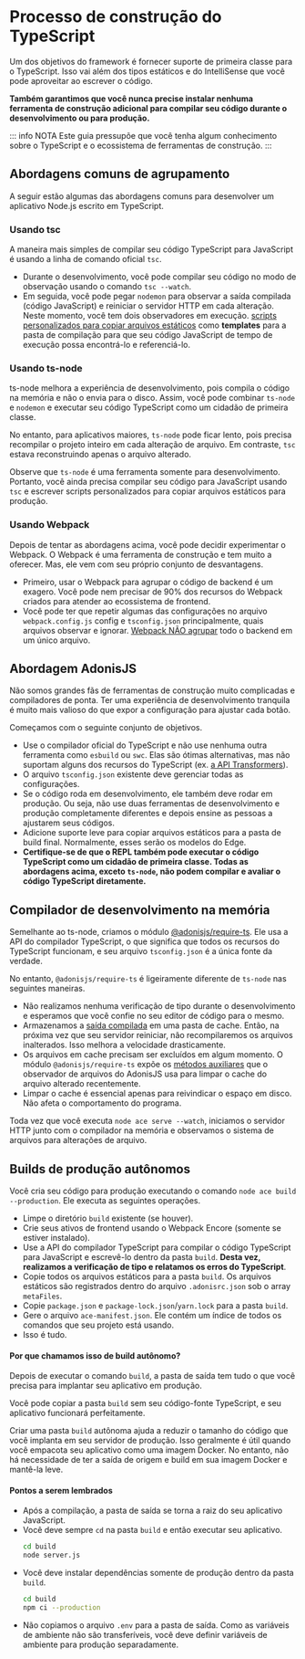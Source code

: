 # Processo de construção do TypeScript

Um dos objetivos do framework é fornecer suporte de primeira classe para o TypeScript. Isso vai além dos tipos estáticos e do IntelliSense que você pode aproveitar ao escrever o código.

**Também garantimos que você nunca precise instalar nenhuma ferramenta de construção adicional para compilar seu código durante o desenvolvimento ou para produção.**

::: info NOTA
Este guia pressupõe que você tenha algum conhecimento sobre o TypeScript e o ecossistema de ferramentas de construção.
:::

## Abordagens comuns de agrupamento
A seguir estão algumas das abordagens comuns para desenvolver um aplicativo Node.js escrito em TypeScript.

### Usando tsc
A maneira mais simples de compilar seu código TypeScript para JavaScript é usando a linha de comando oficial `tsc`.

- Durante o desenvolvimento, você pode compilar seu código no modo de observação usando o comando `tsc --watch`.
- Em seguida, você pode pegar `nodemon` para observar a saída compilada (código JavaScript) e reiniciar o servidor HTTP em cada alteração. Neste momento, você tem dois observadores em execução.
[scripts personalizados para copiar arquivos estáticos](https://github.com/microsoft/TypeScript/issues/30835) como **templates** para a pasta de compilação para que seu código JavaScript de tempo de execução possa encontrá-lo e referenciá-lo.

### Usando ts-node
ts-node melhora a experiência de desenvolvimento, pois compila o código na memória e não o envia para o disco. Assim, você pode combinar `ts-node` e `nodemon` e executar seu código TypeScript como um cidadão de primeira classe.

No entanto, para aplicativos maiores, `ts-node` pode ficar lento, pois precisa recompilar o projeto inteiro em cada alteração de arquivo. Em contraste, `tsc` estava reconstruindo apenas o arquivo alterado.

Observe que `ts-node` é uma ferramenta somente para desenvolvimento. Portanto, você ainda precisa compilar seu código para JavaScript usando `tsc` e escrever scripts personalizados para copiar arquivos estáticos para produção.

### Usando Webpack
Depois de tentar as abordagens acima, você pode decidir experimentar o Webpack. O Webpack é uma ferramenta de construção e tem muito a oferecer. Mas, ele vem com seu próprio conjunto de desvantagens.

- Primeiro, usar o Webpack para agrupar o código de backend é um exagero. Você pode nem precisar de 90% dos recursos do Webpack criados para atender ao ecossistema de frontend.
- Você pode ter que repetir algumas das configurações no arquivo `webpack.config.js` config e `tsconfig.json` principalmente, quais arquivos observar e ignorar.
[Webpack NÃO agrupar](https://stackoverflow.com/questions/40096470/get-webpack-not-to-bundle-files) todo o backend em um único arquivo.

## Abordagem AdonisJS
Não somos grandes fãs de ferramentas de construção muito complicadas e compiladores de ponta. Ter uma experiência de desenvolvimento tranquila é muito mais valioso do que expor a configuração para ajustar cada botão.

Começamos com o seguinte conjunto de objetivos.

- Use o compilador oficial do TypeScript e não use nenhuma outra ferramenta como `esbuild` ou `swc`. Elas são ótimas alternativas, mas não suportam alguns dos recursos do TypeScript (ex. [a API Transformers](https://levelup.gitconnected.com/writing-typescript-custom-ast-transformer-part-1-7585d6916819)).
- O arquivo `tsconfig.json` existente deve gerenciar todas as configurações.
- Se o código roda em desenvolvimento, ele também deve rodar em produção. Ou seja, não use duas ferramentas de desenvolvimento e produção completamente diferentes e depois ensine as pessoas a ajustarem seus códigos.
- Adicione suporte leve para copiar arquivos estáticos para a pasta de build final. Normalmente, esses serão os modelos do Edge.
- **Certifique-se de que o REPL também pode executar o código TypeScript como um cidadão de primeira classe. Todas as abordagens acima, exceto `ts-node`, não podem compilar e avaliar o código TypeScript diretamente.**

## Compilador de desenvolvimento na memória
Semelhante ao ts-node, criamos o módulo [@adonisjs/require-ts](https://github.com/adonisjs/require-ts). Ele usa a API do compilador TypeScript, o que significa que todos os recursos do TypeScript funcionam, e seu arquivo `tsconfig.json` é a única fonte da verdade.

No entanto, `@adonisjs/require-ts` é ligeiramente diferente de `ts-node` nas seguintes maneiras.

- Não realizamos nenhuma verificação de tipo durante o desenvolvimento e esperamos que você confie no seu editor de código para o mesmo.
- Armazenamos a [saída compilada](https://github.com/adonisjs/require-ts/blob/develop/src/Compiler/index.ts#L185-L223) em uma pasta de cache. Então, na próxima vez que seu servidor reiniciar, não recompilaremos os arquivos inalterados. Isso melhora a velocidade drasticamente.
- Os arquivos em cache precisam ser excluídos em algum momento. O módulo `@adonisjs/require-ts` expõe os [métodos auxiliares](https://github.com/adonisjs/require-ts/blob/develop/index.ts#L43-L57) que o observador de arquivos do AdonisJS usa para limpar o cache do arquivo alterado recentemente.
- Limpar o cache é essencial apenas para reivindicar o espaço em disco. Não afeta o comportamento do programa.

Toda vez que você executa `node ace serve --watch`, iniciamos o servidor HTTP junto com o compilador na memória e observamos o sistema de arquivos para alterações de arquivo.

## Builds de produção autônomos
Você cria seu código para produção executando o comando `node ace build --production`. Ele executa as seguintes operações.

- Limpe o diretório `build` existente (se houver).
- Crie seus ativos de frontend usando o Webpack Encore (somente se estiver instalado).
- Use a API do compilador TypeScript para compilar o código TypeScript para JavaScript e escrevê-lo dentro da pasta `build`. **Desta vez, realizamos a verificação de tipo e relatamos os erros do TypeScript**.
- Copie todos os arquivos estáticos para a pasta `build`. Os arquivos estáticos são registrados dentro do arquivo `.adonisrc.json` sob o array `metaFiles`.
- Copie `package.json` e `package-lock.json`/`yarn.lock` para a pasta `build`.
- Gere o arquivo `ace-manifest.json`. Ele contém um índice de todos os comandos que seu projeto está usando.
- Isso é tudo.

#### Por que chamamos isso de build autônomo?
Depois de executar o comando `build`, a pasta de saída tem tudo o que você precisa para implantar seu aplicativo em produção.

Você pode copiar a pasta `build` sem seu código-fonte TypeScript, e seu aplicativo funcionará perfeitamente.

Criar uma pasta `build` autônoma ajuda a reduzir o tamanho do código que você implanta em seu servidor de produção. Isso geralmente é útil quando você empacota seu aplicativo como uma imagem Docker. No entanto, não há necessidade de ter a saída de origem e build em sua imagem Docker e mantê-la leve.

#### Pontos a serem lembrados

- Após a compilação, a pasta de saída se torna a raiz do seu aplicativo JavaScript.
- Você deve sempre `cd` na pasta `build` e então executar seu aplicativo.
  ```sh
  cd build
  node server.js
  ```
- Você deve instalar dependências somente de produção dentro da pasta `build`.
  ```sh
  cd build
  npm ci --production
  ```
- Não copiamos o arquivo `.env` para a pasta de saída. Como as variáveis ​​de ambiente não são transferíveis, você deve definir variáveis ​​de ambiente para produção separadamente.
